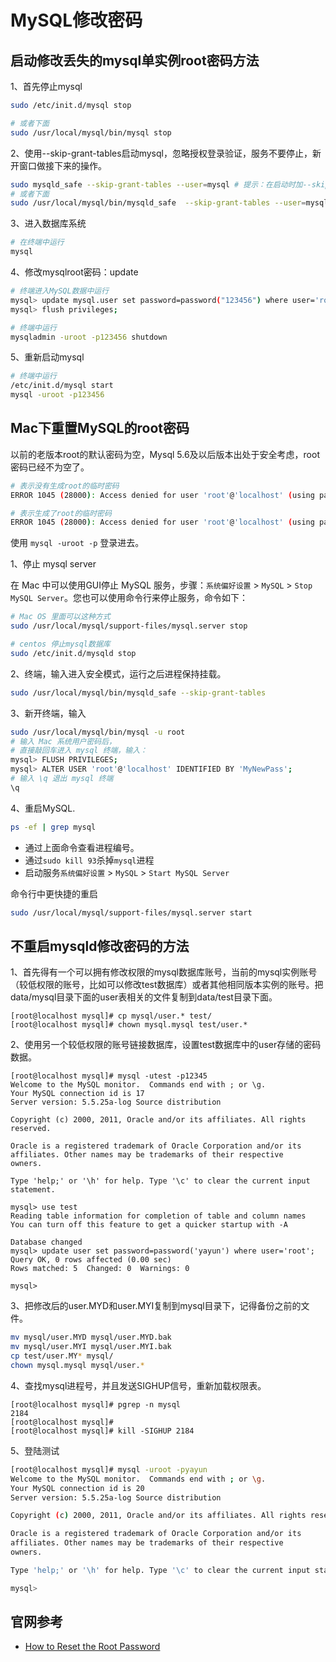
MySQL修改密码
===

## 启动修改丢失的mysql单实例root密码方法

1、首先停止mysql

```bash
sudo /etc/init.d/mysql stop

# 或者下面
sudo /usr/local/mysql/bin/mysql stop
```

2、使用--skip-grant-tables启动mysql，忽略授权登录验证，服务不要停止，新开窗口做接下来的操作。

```bash
sudo mysqld_safe --skip-grant-tables --user=mysql # 提示：在启动时加--skip-grant-tables 参数，表示忽略授权验证
# 或者下面
sudo /usr/local/mysql/bin/mysqld_safe  --skip-grant-tables --user=mysql
```

3、进入数据库系统

```bash
# 在终端中运行
mysql
```

4、修改mysqlroot密码：update

```bash
# 终端进入MySQL数据中运行
mysql> update mysql.user set password=password("123456") where user='root' and host='localhost';
mysql> flush privileges;

# 终端中运行
mysqladmin -uroot -p123456 shutdown
```

5、重新启动mysql

```bash
# 终端中运行
/etc/init.d/mysql start
mysql -uroot -p123456
```


## Mac下重置MySQL的root密码

以前的老版本root的默认密码为空，Mysql 5.6及以后版本出处于安全考虑，root密码已经不为空了。

```bash
# 表示没有生成root的临时密码
ERROR 1045 (28000): Access denied for user 'root'@'localhost' (using password: NO)

# 表示生成了root的临时密码
ERROR 1045 (28000): Access denied for user 'root'@'localhost' (using password: YES)
```

使用 `mysql -uroot -p` 登录进去。

1、停止 mysql server

在 Mac 中可以使用GUI停止 MySQL 服务，步骤：`系统偏好设置` > `MySQL` > `Stop MySQL Server`。您也可以使用命令行来停止服务，命令如下：

```bash
# Mac OS 里面可以这种方式
sudo /usr/local/mysql/support-files/mysql.server stop

# centos 停止mysql数据库
sudo /etc/init.d/mysqld stop 
```

2、终端，输入进入安全模式，运行之后进程保持挂载。

```bash
sudo /usr/local/mysql/bin/mysqld_safe --skip-grant-tables
```

3、新开终端，输入


```bash
sudo /usr/local/mysql/bin/mysql -u root
# 输入 Mac 系统用户密码后，
# 直接敲回车进入 mysql 终端，输入：
mysql> FLUSH PRIVILEGES;
mysql> ALTER USER 'root'@'localhost' IDENTIFIED BY 'MyNewPass';
# 输入 \q 退出 mysql 终端
\q
```

4、重启MySQL.

```bash
ps -ef | grep mysql
```

- 通过上面命令查看进程编号。  
- 通过`sudo kill 93`杀掉`mysql`进程  
- 启动服务`系统偏好设置` > `MySQL` > `Start MySQL Server`

命令行中更快捷的重启  

```bash
sudo /usr/local/mysql/support-files/mysql.server start
```


## 不重启mysqld修改密码的方法

1、首先得有一个可以拥有修改权限的mysql数据库账号，当前的mysql实例账号（较低权限的账号，比如可以修改test数据库）或者其他相同版本实例的账号。把data/mysql目录下面的user表相关的文件复制到data/test目录下面。

```
[root@localhost mysql]# cp mysql/user.* test/
[root@localhost mysql]# chown mysql.mysql test/user.*
```

2、使用另一个较低权限的账号链接数据库，设置test数据库中的user存储的密码数据。

```
[root@localhost mysql]# mysql -utest -p12345
Welcome to the MySQL monitor.  Commands end with ; or \g.
Your MySQL connection id is 17
Server version: 5.5.25a-log Source distribution

Copyright (c) 2000, 2011, Oracle and/or its affiliates. All rights reserved.

Oracle is a registered trademark of Oracle Corporation and/or its
affiliates. Other names may be trademarks of their respective
owners.

Type 'help;' or '\h' for help. Type '\c' to clear the current input statement.

mysql> use test
Reading table information for completion of table and column names
You can turn off this feature to get a quicker startup with -A

Database changed
mysql> update user set password=password('yayun') where user='root';
Query OK, 0 rows affected (0.00 sec)
Rows matched: 5  Changed: 0  Warnings: 0

mysql>
```

3、把修改后的user.MYD和user.MYI复制到mysql目录下，记得备份之前的文件。

```bash
mv mysql/user.MYD mysql/user.MYD.bak
mv mysql/user.MYI mysql/user.MYI.bak
cp test/user.MY* mysql/
chown mysql.mysql mysql/user.*
```

4、查找mysql进程号，并且发送SIGHUP信号，重新加载权限表。

```
[root@localhost mysql]# pgrep -n mysql
2184
[root@localhost mysql]#
[root@localhost mysql]# kill -SIGHUP 2184
```

5、登陆测试

```bash
[root@localhost mysql]# mysql -uroot -pyayun
Welcome to the MySQL monitor.  Commands end with ; or \g.
Your MySQL connection id is 20
Server version: 5.5.25a-log Source distribution

Copyright (c) 2000, 2011, Oracle and/or its affiliates. All rights reserved.

Oracle is a registered trademark of Oracle Corporation and/or its
affiliates. Other names may be trademarks of their respective
owners.

Type 'help;' or '\h' for help. Type '\c' to clear the current input statement.

mysql>
```

## 官网参考

- [How to Reset the Root Password](http://dev.mysql.com/doc/refman/5.7/en/resetting-permissions.html)
